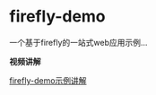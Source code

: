 firefly-demo
============

一个基于firefly的一站式web应用示例...


**视频讲解**

[firefly-demo示例讲解](http://www.tudou.com/programs/view/XMZo5FrYBVw)

